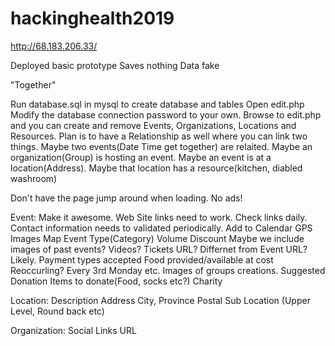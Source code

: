 # hackinghealth2019
http://68.183.206.33/

Deployed basic prototype
Saves nothing
Data fake

"Together"

Run database.sql in mysql to create database and tables
Open edit.php
Modify the database connection password to your own.
Browse to edit.php and you can create and remove Events, Organizations, Locations and Resources.
Plan is to have a Relationship as well where you can link two things. Maybe two events(Date Time get together) are relaited. Maybe an organization(Group) is hosting an event. Maybe an event is at a location(Address). Maybe that location has a resource(kitchen, diabled washroom)

Don't have the page jump around when loading.
No ads!

Event:
Make it awesome. Web Site links need to work. Check links daily.
Contact information needs to validated periodically.
Add to Calendar
GPS
Images
Map
Event Type(Category)
Volume Discount
Maybe we include images of past events? Videos?
Tickets URL? Differnet from Event URL? Likely.
Payment types accepted
Food provided/available at cost
Reoccurling? Every 3rd Monday etc.
Images of groups creations.
Suggested Donation
Items to donate(Food, socks etc?)
Charity

Location:
Description
Address
City, Province
Postal
Sub Location (Upper Level, Round back etc)

Organization:
Social Links
URL

